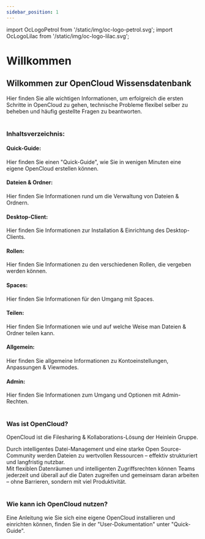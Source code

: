 ```yaml
---
sidebar_position: 1
---
```


import OcLogoPetrol from '/static/img/oc-logo-petrol.svg';
import OcLogoLilac from '/static/img/oc-logo-lilac.svg';

# Willkommen

<OcLogoPetrol width="250" height="55" className="light-mode-image"/>
<OcLogoLilac width="250" height="55" className="dark-mode-image"/>

## Wilkommen zur OpenCloud Wissensdatenbank

Hier finden Sie alle wichtigen Informationen, um erfolgreich die ersten Schritte in OpenCloud zu gehen, technische Probleme flexibel selber zu beheben und häufig gestellte Fragen zu beantworten.
<br/><br/>

### Inhaltsverzeichnis:

#### Quick-Guide:

Hier finden Sie einen "Quick-Guide", wie Sie in wenigen Minuten eine eigene OpenCloud erstellen können.

#### Dateien & Ordner:

Hier finden Sie Informationen rund um die Verwaltung von Dateien & Ordnern.

#### Desktop-Client:

Hier finden Sie Informationen zur Installation & Einrichtung des Desktop-Clients.

#### Rollen:

Hier finden Sie Informationen zu den verschiedenen Rollen, die vergeben werden können.

#### Spaces:

Hier finden Sie Informationen für den Umgang mit Spaces.

#### Teilen:

Hier finden Sie Informationen wie und auf welche Weise man Dateien & Ordner teilen kann.

#### Allgemein:

Hier finden Sie allgemeine Informationen zu Kontoeinstellungen, Anpassungen & Viewmodes.

#### Admin:

Hier finden Sie Informationen zum Umgang und Optionen mit Admin-Rechten.
<br/><br/>

### Was ist OpenCloud?

OpenCloud ist die Filesharing & Kollaborations-Lösung der Heinlein Gruppe.

Durch intelligentes Datei-Management und eine starke Open Source-Community werden Dateien zu wertvollen Ressourcen – effektiv strukturiert und langfristig nutzbar.<br/>
Mit flexiblen Datenräumen und intelligenten Zugriffs­rechten können Teams jederzeit und überall auf die Daten zugreifen und gemeinsam daran arbeiten – ohne Barrieren, sondern mit viel Produktivität.
<br/><br/>

### Wie kann ich OpenCloud nutzen?

Eine Anleitung wie Sie sich eine eigene OpenCloud installieren und einrichten können, finden Sie in der "User-Dokumentation" unter "Quick-Guide".
